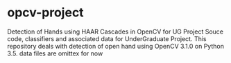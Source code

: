 # opcv-project
Detection of Hands using HAAR Cascades in OpenCV for UG Project
Souce code, classifiers and associated data for UnderGraduate Project. This repository deals with detection of open hand
using OpenCV 3.1.0 on Python 3.5. data files are omittex for now
